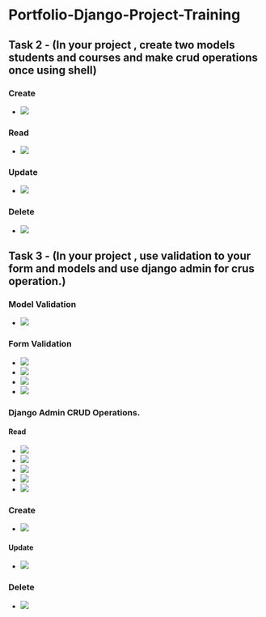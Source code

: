 # Portfolio-Django-Project-Training

## Task 2 - (In your project , create two models students and courses and make crud operations once using shell)

### Create

- ![](CRUD%20imgs/create.png)

### Read

- ![](CRUD%20imgs/Read.png)

### Update

- ![](CRUD%20imgs/update.png)

### Delete

- ![](CRUD%20imgs/delete.png)

## Task 3 - (In your project , use validation to your form and models and use django admin for crus operation.)

### Model Validation 

- ![](Task%203%20imgs/Validation/00.png)

### Form Validation 

- ![](Task%203%20imgs/Validation/01.png)
- ![](Task%203%20imgs/Validation/02.png)
- ![](Task%203%20imgs/Validation/03.png)
- ![](Task%203%20imgs/Validation/04.png)

### Django Admin CRUD Operations.

#### Read

- ![](Task%203%20imgs/Admin/read/00.png)
- ![](Task%203%20imgs/Admin/read/01.png)
- ![](Task%203%20imgs/Admin/read/02.png)
- ![](Task%203%20imgs/Admin/read/03.png)
- ![](Task%203%20imgs/Admin/read/04.png)

### Create

- ![](Task%203%20imgs/Admin/create/01.png)

#### Update

- ![](Task%203%20imgs/Admin/update/01.png)

### Delete

- ![](Task%203%20imgs/Admin/delete/01.png)
